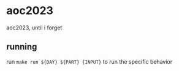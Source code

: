 # aoc2023
aoc2023, until i forget

## running

run `make run ${DAY} ${PART} {INPUT}` to run the specific behavior
